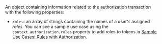 An object containing information related to the authorization transaction with the following properties:

- `roles`: an array of strings containing the names of a user's assigned <dfn data-key="role">roles</dfn>. You can see a sample use case using the `context.authorization.roles` property to add roles to tokens in [Sample Use Cases: Rules with Authorization](/authorization/concepts/sample-use-cases-rules#add-user-roles-to-tokens).